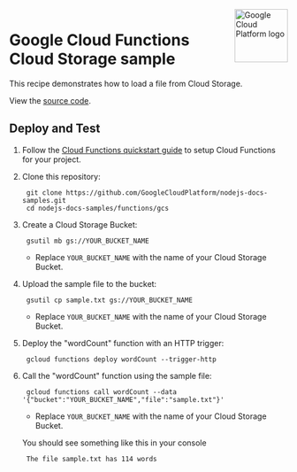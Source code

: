 <img src="https://avatars2.githubusercontent.com/u/2810941?v=3&s=96" alt="Google Cloud Platform logo" title="Google Cloud Platform" align="right" height="96" width="96"/>

# Google Cloud Functions Cloud Storage sample

This recipe demonstrates how to load a file from Cloud Storage.

View the [source code][code].

[code]: index.js

## Deploy and Test

1. Follow the [Cloud Functions quickstart guide][quickstart] to setup Cloud
Functions for your project.

1. Clone this repository:

        git clone https://github.com/GoogleCloudPlatform/nodejs-docs-samples.git
        cd nodejs-docs-samples/functions/gcs

1. Create a Cloud Storage Bucket:

        gsutil mb gs://YOUR_BUCKET_NAME

    * Replace `YOUR_BUCKET_NAME` with the name of your Cloud Storage Bucket.

1. Upload the sample file to the bucket:

        gsutil cp sample.txt gs://YOUR_BUCKET_NAME

    * Replace `YOUR_BUCKET_NAME` with the name of your Cloud Storage Bucket.

1. Deploy the "wordCount" function with an HTTP trigger:

        gcloud functions deploy wordCount --trigger-http

1. Call the "wordCount" function using the sample file:

        gcloud functions call wordCount --data '{"bucket":"YOUR_BUCKET_NAME","file":"sample.txt"}'

    * Replace `YOUR_BUCKET_NAME` with the name of your Cloud Storage Bucket.

    You should see something like this in your console

        The file sample.txt has 114 words

[quickstart]: https://cloud.google.com/functions/quickstart
